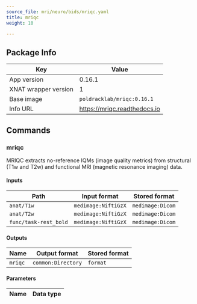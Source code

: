 ```yaml
---
source_file: mri/neuro/bids/mriqc.yaml
title: mriqc
weight: 10

---
```


## Package Info
|Key|Value|
|---|-----|
|App version|0.16.1|
|XNAT wrapper version|1|
|Base image|`poldracklab/mriqc:0.16.1`|
|Info URL|https://mriqc.readthedocs.io|

## Commands
### mriqc
MRIQC extracts no-reference IQMs (image quality metrics) from structural (T1w and T2w) and functional MRI (magnetic resonance imaging) data.

#### Inputs
|Path|Input format|Stored format|
|----|------------|-------------|
|`anat/T1w`|`medimage:NiftiGzX`|`medimage:Dicom`|
|`anat/T2w`|`medimage:NiftiGzX`|`medimage:Dicom`|
|`func/task-rest_bold`|`medimage:NiftiGzX`|`medimage:Dicom`|

#### Outputs
|Name|Output format|Stored format|
|----|-------------|-------------|
|`mriqc`|`common:Directory`|`format`|

#### Parameters
|Name|Data type|
|----|---------|
